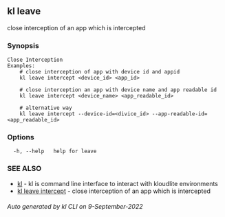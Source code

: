 ## kl leave

close interception of an app which is intercepted

### Synopsis

```
Close Interception
Examples:
	# close interception of app with device id and appid
	kl leave intercept <device_id> <app_id>

	# close interception an app with device name and app readable id
	kl leave intercept <device_name> <app_readable_id>

	# alternative way
	kl leave intercept --device-id=<divice_id> --app-readable-id=<app_readable_id>

```

### Options

```
  -h, --help   help for leave
```

### SEE ALSO

* [kl](kl.md)  - kl is command line interface to interact with kloudlite environments
* [kl leave intercept](kl_leave_intercept.md)  - close interception of an app which is intercepted

###### Auto generated by kl CLI on 9-September-2022
